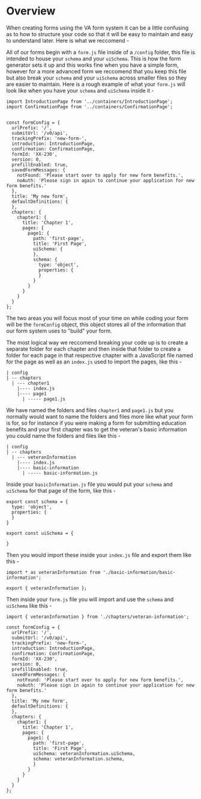 # Overview

When creating forms using the VA form system it can be a little confusing as to how to structure your code so that it will be easy to maintain and easy to understand later. Here is what we reccomend - 

All of our forms begin with a `form.js` file inside of a `/config` folder, this file is intended to house your `schema` and your `uiSchema`. This is how the form generator sets it up and this works fine when you have a simple form, however for a more advanced form we reccomend that you keep this file but also break your `schema` and your `uiSchema` across smaller files so they are easier to maintain. Here is a rough example of what your `form.js` will look like when you have your `schema` and `uiSchema` inside it -

```
import IntroductionPage from '../containers/IntroductionPage';
import ConfirmationPage from '../containers/ConfirmationPage';


const formConfig = {
  urlPrefix: '/',
  submitUrl: '/v0/api',
  trackingPrefix: 'new-form-',
  introduction: IntroductionPage,
  confirmation: ConfirmationPage,
  formId: 'XX-230',
  version: 0,
  prefillEnabled: true,
  savedFormMessages: {
    notFound: 'Please start over to apply for new form benefits.',
    noAuth: 'Please sign in again to continue your application for new form benefits.'
  },
  title: 'My new form',
  defaultDefinitions: {
  },
  chapters: {
    chapter1: {
      title: 'Chapter 1',
      pages: {
        page1: {
          path: 'first-page',
          title: 'First Page',
          uiSchema: {
          },
          schema: {
            type: 'object',
            properties: {
            }
          }
        }
      }
    }
  }
};
```

The two areas you will focus most of your time on while coding your form will be the `formConfig` object, this object stores all of the information that our form system uses to "build" your form. 

The most logical way we reccomend breaking your code up is to create a separate folder for each chapter and then inside that folder to create a folder for each page in that respective chapter with a JavaScript file named for the page as well as an `index.js` used to import the pages, like this -

```
| config
| -- chapters
  | --- chapter1
    |---- index.js
    |---- page1
      | ----- page1.js
```

We have named the folders and files `chapter1` and `page1.js` but you normally would want to name the folders and files more like what your form is for, so for instance if you were making a form for submitting education benefits and your first chapter was to get the veteran's basic information you could name the folders and files like this -

```
| config
| -- chapters
  | --- veteranInformation
    |---- index.js
    |---- basic-information
      | ----- basic-information.js
```

Inside your `basicInformation.js` file you would put your `schema` and `uiSchema` for that page of the form, like this - 

```
export const schema = {
  type: 'object',
  properties: {
  }
}

export const uiSchema = {

}
```
Then you would import these inside your `index.js` file and export them like this -

```
import * as veteranInformation from './basic-information/basic-information';

export { veteranInformation };
```
Then inside your `form.js` file you will import and use the `schema` and `uiSchema` like this -

```
import { veteranInformation } from './chapters/veteran-information';

const formConfig = {
  urlPrefix: '/',
  submitUrl: '/v0/api',
  trackingPrefix: 'new-form-',
  introduction: IntroductionPage,
  confirmation: ConfirmationPage,
  formId: 'XX-230',
  version: 0,
  prefillEnabled: true,
  savedFormMessages: {
    notFound: 'Please start over to apply for new form benefits.',
    noAuth: 'Please sign in again to continue your application for new form benefits.'
  },
  title: 'My new form',
  defaultDefinitions: {
  },
  chapters: {
    chapter1: {
      title: 'Chapter 1',
      pages: {
        page1: {
          path: 'first-page',
          title: 'First Page',
          uiSchema: veteranInformation.uiSchema,
          schema: veteranInformation.schema,
          }
        }
      }
    }
  }
};
```


